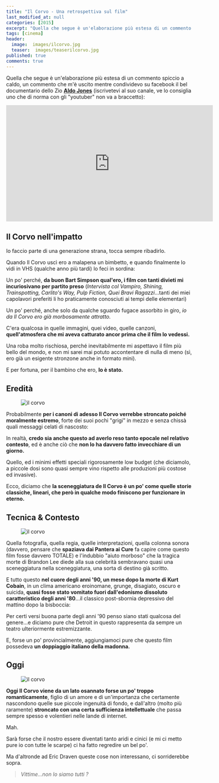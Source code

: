 ```yaml
---
title: "Il Corvo - Una retrospettiva sul film"
last_modified_at: null
categories: [2015]
excerpt: "Quella che segue è un'elaborazione più estesa di un commento spiccio a caldo, un commento che m'è uscito mentre condividevo su facebook...."
tags: [cinema]
header:  
  image:  images/ilcorvo.jpg
  teaser:  images/teaserilcorvo.jpg
published: true
comments: true
---
```


Quella che segue è un'elaborazione più estesa di un commento spiccio a caldo, un commento che m'è uscito mentre condividevo su facebook il bel documentario dello Zio [**Aldo Jones**](https://www.youtube.com/user/AldoJoness) (iscrivetevi al suo canale, ve lo consiglia uno che di norma con gli "youtuber" non va a braccetto):

<iframe width="560" height="315" src="https://www.youtube.com/embed/nRvptZOJKeM" frameborder="0" allowfullscreen></iframe>

## Il Corvo nell'impatto

Io faccio parte di una generazione strana, tocca sempre ribadirlo.

Quando Il Corvo uscì ero a malapena un bimbetto, e quando finalmente lo vidi in VHS (qualche anno più tardi) lo feci in sordina: 

Un po' perché, **da buon Bart Simpson qual'ero, i film con tanti divieti mi incuriosivano per partito preso** (_Intervista col Vampiro, Shining, Trainspotting, Carlito's Way, Pulp Fiction, Quei Bravi Ragazzi_...tanti dei miei capolavori preferiti li ho praticamente conosciuti ai tempi delle elementari)

Un po' perché, anche solo da qualche sguardo fugace assorbito in giro, *io da Il Corvo ero già morbosamente attratto.*

C'era qualcosa in quelle immagini, quei video, quelle canzoni, **quell'atmosfera che mi aveva catturato ancor prima che il film lo vedessi.**

Una roba molto rischiosa, perché inevitabilmente mi aspettavo il film più bello del mondo, e non mi sarei mai potuto accontentare di nulla di meno (sì, ero già un esigente stronzone anche in formato mini).

E per fortuna, per il bambino che ero, **lo è stato.**

## Eredità

<figure>
	<img src="https://3.bp.blogspot.com/-2o2eBTwXgt4/VlVhMi4-tGI/AAAAAAAANXE/I9PiDgWLmfs/s1600/il-corvo-L-PymN76.jpeg" alt="il corvo">
</figure>

Probabilmente **per i canoni di adesso Il Corvo verrebbe stroncato poiché moralmente estremo**, forte dei suoi pochi "grigi" in mezzo e senza chissà quali messaggi celati di nascosto:

In realtà, **credo sia anche questo ad averlo reso tanto epocale nel relativo contesto**, ed è anche ciò che **non lo ha davvero fatto invecchiare di un giorno.**

Quello, ed i minimi effetti speciali rigorosamente low budget (che diciamolo, a piccole dosi sono quasi sempre vino rispetto alle produzioni più costose ed invasive).

Ecco, diciamo che **la sceneggiatura de Il Corvo è un po' come quelle storie classiche, lineari, che però in qualche modo finiscono per funzionare in eterno.**

## Tecnica & Contesto

<figure>
	<img src="https://4.bp.blogspot.com/-ZoVfkgAARbI/VlVhlx46jrI/AAAAAAAANXM/UzVlU7oHC0Y/s1600/il%2Bcorvo.jpg" alt="il corvo">
</figure>

Quella fotografia, quella regia, quelle interpretazioni, quella colonna sonora (davvero, pensare che **spaziava dai Pantera ai Cure** fa capire come questo film fosse davvero TOTALE) e l'indubbio "aiuto morboso" che la tragica morte di Brandon Lee diede alla sua celebrità sembravano quasi una sceneggiatura nella sceneggiatura, una sorta di destino già scritto.

E tutto questo **nel cuore degli anni '90, un mese dopo la morte di Kurt Cobain**, in un clima americano eroinomane, grunge, disagiato, oscuro e suicida, **quasi fosse stato vomitato fuori dall'edonismo dissoluto caratteristico degli anni '80**...il classico post-sbornia depressivo del mattino dopo la bisboccia: 

Per certi versi buona parte degli anni '90 penso siano stati qualcosa del genere...e diciamo pure che Detroit in questo rappresenta da sempre un teatro ulteriormente estremizzante.

E, forse un po' provincialmente, aggiungiamoci pure che questo film possedeva **un doppiaggio italiano della madonna.**

## Oggi

<figure>
	<img src="https://3.bp.blogspot.com/-2MID_fKkTqc/VlViJnUMEaI/AAAAAAAANXY/43N9aWyL_D8/s1600/giphy.gif" alt="il corvo">
</figure>

**Oggi Il Corvo viene da un lato osannato forse un po' troppo romanticamente**, figlio di un amore e di un'importanza che certamente nascondono quelle sue piccole ingenuità di fondo, e dall'altro (molto più raramente) **stroncato con una certa sufficienza intellettuale** che passa sempre spesso e volentieri nelle lande di internet. 

Mah. 

Sarà forse che il nostro essere diventati tanto aridi e cinici (e mi ci metto pure io con tutte le scarpe) ci ha fatto regredire un bel po'.

Ma d'altronde ad Eric Draven queste cose non interessano, ci sorriderebbe sopra.

> _Vittime...non lo siamo tutti ?_